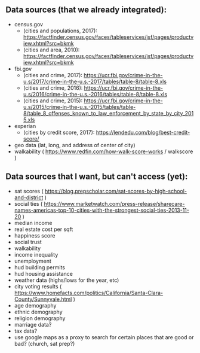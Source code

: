 ## Data sources (that we already integrated):

- census.gov
  - (cities and populations, 2017): https://factfinder.census.gov/faces/tableservices/jsf/pages/productview.xhtml?src=bkmk
  - (cities and area, 2010): https://factfinder.census.gov/faces/tableservices/jsf/pages/productview.xhtml?src=bkmk
- fbi.gov
  - (cities and crime, 2017): https://ucr.fbi.gov/crime-in-the-u.s/2017/crime-in-the-u.s.-2017/tables/table-8/table-8.xls
  - (cities and crime, 2016): https://ucr.fbi.gov/crime-in-the-u.s/2016/crime-in-the-u.s.-2016/tables/table-8/table-8.xls
  - (cities and crime, 2015): https://ucr.fbi.gov/crime-in-the-u.s/2015/crime-in-the-u.s.-2015/tables/table-8/table_8_offenses_known_to_law_enforcement_by_state_by_city_2015.xls
- experian
  - (cities by credit score, 2017): https://lendedu.com/blog/best-credit-score/
- geo data (lat, long, and address of center of city)
- walkability ( https://www.redfin.com/how-walk-score-works / walkscore )

## Data sources that I want, but can't access (yet):

- sat scores ( https://blog.prepscholar.com/sat-scores-by-high-school-and-district )
- social ties ( https://www.marketwatch.com/press-release/sharecare-names-americas-top-10-cities-with-the-strongest-social-ties-2013-11-20 )
- median income
- real estate cost per sqft
- happiness score
- social trust
- walkability
- income inequality
- unemployment
- hud building permits
- hud housing assistance
- weather data (highs/lows for the year, etc)
- city voting results ( https://www.homefacts.com/politics/California/Santa-Clara-County/Sunnyvale.html )
- age demography
- ethnic demography
- religion demography
- marriage data?
- tax data?
- use google maps as a proxy to search for certain places that are good or bad? (church, sat prep?)
